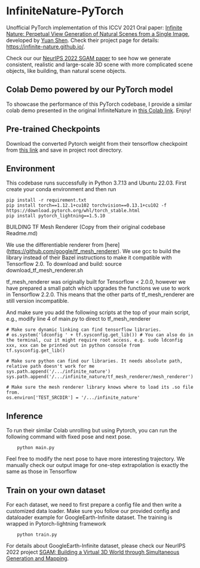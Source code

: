 # InfiniteNature-PyTorch

Unofficial PyTorch implementation of this ICCV 2021 Oral paper: [Infinite Nature: Perpetual View Generation of Natural Scenes from a Single Image](https://arxiv.org/abs/2012.09855), developed by [Yuan Shen](https://yshen47.github.io/). Check their project page for details: https://infinite-nature.github.io/. 

Check our our [NeurIPS 2022 SGAM paper](https://github.com/yshen47/SGAM) to see how we generate consistent, realistic and large-scale 3D scene with more complicated scene objects, like building, than natural scene objects.

## Colab Demo powered by our PyTorch model
To showcase the performance of this PyTorch codebase, I provide a similar colab demo presented in the original InfiniteNature in [this Colab link](https://colab.research.google.com/drive/1oFksO85fp2HiKB_vF91pSkpin0SzndOy?usp=sharing). Enjoy!
## Pre-trained Checkpoints
Download the converted Pytorch weight from their tensorflow checkpoint from [this link](https://drive.google.com/file/d/14y4OKighwK82YpMxt6H4bPr_kNy2AB_N/view?usp=sharing) and save in project root directory.

## Environment
This codebase runs successfully in Python 3.7.13 and Ubuntu 22.03. First create your conda environment and then run
```angular2html
pip install -r requirement.txt
pip install torch==1.12.1+cu102 torchvision==0.13.1+cu102 -f https://download.pytorch.org/whl/torch_stable.html
pip install pytorch_lightning==1.5.10
```

BUILDING TF Mesh Renderer (Copy from their original codebase Readme.md)

We use the differentiable renderer from [here] (https://github.com/google/tf_mesh_renderer). We use gcc to build the library instead of their Bazel instructions to make it compatible with Tensorflow 2.0. To download and build:
source download_tf_mesh_renderer.sh

tf_mesh_renderer was originally built for Tensorflow < 2.0.0, however we have prepared a small patch which upgrades the functions we use to work in Tensorflow 2.2.0. This means that the other parts of tf_mesh_renderer are still version incompatible.

And make sure you add the following scripts at the top of your main script, e.g., modify line 4 of main.py to direct to tf_mesh_renderer

```
# Make sure dynamic linking can find tensorflow libraries.
# os.system('ldconfig ' + tf.sysconfig.get_lib()) # You can also do in the terminal, cuz it might require root access. e.g. sudo ldconfig xxx, xxx can be printed out in python console from tf.sysconfig.get_lib()

# Make sure python can find our libraries. It needs absolute path, relative path doesn't work for me
sys.path.append('/.../infinite_nature') 
sys.path.append('/.../infinite_nature/tf_mesh_renderer/mesh_renderer')

# Make sure the mesh renderer library knows where to load its .so file from.
os.environ['TEST_SRCDIR'] = '/.../infinite_nature'
```
## Inference

To run their similar Colab unrolling but using Pytorch, you can run the following command with fixed pose and next pose. 
```angular2html
    python main.py
```

Feel free to modify the next pose to have more interesting trajectory. We manually check our output image for one-step extrapolation is exactly the same as those in Tensorflow

## Train on your own dataset
For each dataset, we need to first prepare a config file and then write a customized data loader. Make sure you follow our provided config and dataloader example for GoogleEarth-Infinite dataset. The training is wrapped in Pytorch-lightning framework

```angular2html 
    python train.py
```

For details about GoogleEarth-Infinite dataset, please check our NeurIPS 2022 project [SGAM: Building a Virtual 3D World through Simultaneous Generation and Mapping](https://github.com/yshen47/SGAM).


